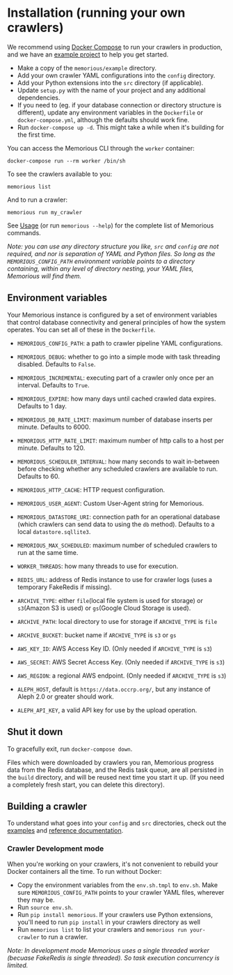 # Installation (running your own crawlers)

We recommend using [Docker Compose](https://docs.docker.com/compose/) to run your crawlers in production, and we have an [example project](https://github.com/alephdata/memorious/tree/master/example) to help you get started.

* Make a copy of the `memorious/example` directory.
* Add your own crawler YAML configurations into the `config` directory.
* Add your Python extensions into the `src` directory (if applicable).
* Update `setup.py` with the name of your project and any additional dependencies.
* If you need to (eg. if your database connection or directory structure is different), update any environment variables in the `Dockerfile` or `docker-compose.yml`, although the defaults should work fine.
* Run `docker-compose up -d`. This might take a while when it's building for the first time.

You can access the Memorious CLI through the `worker` container:

```
docker-compose run --rm worker /bin/sh
```

To see the crawlers available to you:

```
memorious list
```

And to run a crawler:

```
memorious run my_crawler
```

See [Usage](https://memorious.readthedocs.io/en/latest/usage.html) (or run `memorious --help`) for the complete list of Memorious commands.

*Note: you can use any directory structure you like, `src` and `config` are not required, and nor is separation of YAML and Python files. So long as the `MEMORIOUS_CONFIG_PATH` environment variable points to a directory containing, within any level of directory nesting, your YAML files, Memorious will find them.*

## Environment variables

Your Memorious instance is configured by a set of environment variables that control database connectivity and general principles of how the system operates. You can set all of these in the `Dockerfile`.

* ``MEMORIOUS_CONFIG_PATH``: a path to crawler pipeline YAML configurations.
* ``MEMORIOUS_DEBUG``: whether to go into a simple mode with task threading disabled. Defaults to `False`.
* ``MEMORIOUS_INCREMENTAL``: executing part of a crawler only once per an interval. Defaults to `True`.
* ``MEMORIOUS_EXPIRE``: how many days until cached crawled data expires. Defaults to 1 day.
* ``MEMORIOUS_DB_RATE_LIMIT``: maximum number of database inserts per minute. Defaults to 6000.
* ``MEMORIOUS_HTTP_RATE_LIMIT``: maximum number of http calls to a host per minute. Defaults to 120.
* ``MEMORIOUS_SCHEDULER_INTERVAL``: how many seconds to wait in-between before checking whether any scheduled crawlers are available to run. Defaults to 60.
* ``MEMORIOUS_HTTP_CACHE``: HTTP request configuration.
* ``MEMORIOUS_USER_AGENT``: Custom User-Agent string for Memorious.
* ``MEMORIOUS_DATASTORE_URI``: connection path for an operational database (which crawlers can send data to using the `db` method). Defaults to a local `datastore.sqllite3`.

* ``MEMORIOUS_MAX_SCHEDULED``: maximum number of scheduled crawlers to run at the same time.

* ``WORKER_THREADS``: how many threads to use for execution.
* ``REDIS_URL``: address of Redis instance to use for crawler logs (uses a temporary FakeRedis if missing).
* ``ARCHIVE_TYPE``: either `file`(local file system is used for storage) or `s3`(Amazon S3 is used) or `gs`(Google Cloud Storage is used).
* ``ARCHIVE_PATH``: local directory to use for storage if `ARCHIVE_TYPE` is `file`
* ``ARCHIVE_BUCKET``: bucket name if `ARCHIVE_TYPE` is `s3` or `gs`
* ``AWS_KEY_ID``: AWS Access Key ID. (Only needed if `ARCHIVE_TYPE` is `s3`)
* ``AWS_SECRET``: AWS Secret Access Key. (Only needed if `ARCHIVE_TYPE` is `s3`)
* ``AWS_REGION``: a regional AWS endpoint. (Only needed if `ARCHIVE_TYPE` is `s3`)

* ``ALEPH_HOST``, default is `https://data.occrp.org/`, but any instance
  of Aleph 2.0 or greater should work.
* ``ALEPH_API_KEY``, a valid API key for use by the upload operation.

## Shut it down

To gracefully exit, run `docker-compose down`.

Files which were downloaded by crawlers you ran, Memorious progress data from the Redis database, and the Redis task queue, are all persisted in the `build` directory, and will be reused next time you start it up. (If you need a completely fresh start, you can delete this directory).

## Building a crawler

To understand what goes into your `config` and `src` directories, check out the [examples](https://github.com/alephdata/memorious/tree/master/example) and [reference documentation](https://memorious.readthedocs.io/en/latest/buildingcrawler.html).

### Crawler Development mode

When you're working on your crawlers, it's not convenient to rebuild your Docker containers all the time. To run without Docker:

* Copy the environment variables from the `env.sh.tmpl` to `env.sh`. Make sure ``MEMORIOUS_CONFIG_PATH`` points to your crawler YAML files, wherever they may be.
* Run `source env.sh`.
* Run `pip install memorious`. If your crawlers use Python extensions, you'll need to run `pip install` in your crawlers directory as well
* Run `memorious list` to list your crawlers and `memorious run your-crawler` to run a crawler.

*Note: In development mode Memorious uses a single threaded worker (becuase FakeRedis is single threaded). So task execution concurrency is limited.*

